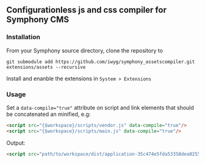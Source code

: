 ## Configurationless js and css compiler for Symphony CMS

### Installation

From your Symphony source directory, clone the repository to

```
git submodule add https://github.com/iwyg/symphony_assetscompiler.git extensions/assets --recursive
```
Install and enanble the extensions in `System > Extensions`


### Usage

Set a `data-compile="true"` attribute on script and link elements that should be concatenated an minified, e.g:

```html
<script src="{$workspace}/scripts/vendor.js" data-compile="true"/>
<script src="{$workspace}/scripts/main.js" data-compile="true"/>
```

Output:

```html
<script src="path/to/workspace/dist/application-35c474e5fda53358dea0255b3f74b843.js"/>
```
